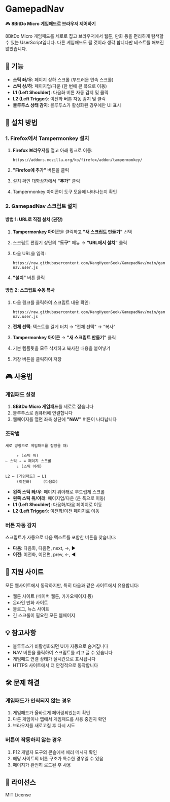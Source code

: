 # GamepadNav

🎮 **8BitDo Micro 게임패드로 브라우저 제어하기**

8BitDo Micro 게임패드를 세로로 잡고 브라우저에서 웹툰, 만화 등을 편리하게 탐색할 수 있는 UserScript입니다.
다른 게임패드도 될 것이라 생각 합니다만 테스트를 해보진 않았습니다.

## 🎯 기능

- **스틱 좌/우**: 페이지 상하 스크롤 (부드러운 연속 스크롤)
- **스틱 상/하**: 페이지업/다운 (한 번에 큰 폭으로 이동)
- **L1 (Left Shoulder)**: 다음화 버튼 자동 감지 및 클릭
- **L2 (Left Trigger)**: 이전화 버튼 자동 감지 및 클릭
- **블루투스 상태 감지**: 블루투스가 활성화된 경우에만 UI 표시

## 🚀 설치 방법

### 1. Firefox에서 Tampermonkey 설치

1. **Firefox 브라우저**를 열고 아래 링크로 이동:
   ```
   https://addons.mozilla.org/ko/firefox/addon/tampermonkey/
   ```

2. **"Firefox에 추가"** 버튼을 클릭

3. 설치 확인 대화상자에서 **"추가"** 클릭

4. Tampermonkey 아이콘이 도구 모음에 나타나는지 확인

### 2. GamepadNav 스크립트 설치

#### 방법 1: URL로 직접 설치 (권장)

1. **Tampermonkey 아이콘**을 클릭하고 **"새 스크립트 만들기"** 선택

2. 스크립트 편집기 상단의 **"도구"** 메뉴 → **"URL에서 설치"** 클릭

3. 다음 URL을 입력:
   ```
   https://raw.githubusercontent.com/KangHyeonSeok/GamepadNav/main/gamepad-nav.user.js
   ```

4. **"설치"** 버튼 클릭

#### 방법 2: 스크립트 수동 복사

1. 다음 링크를 클릭하여 스크립트 내용 확인:
   ```
   https://raw.githubusercontent.com/KangHyeonSeok/GamepadNav/main/gamepad-nav.user.js
   ```

2. **전체 선택**: 텍스트를 길게 터치 → "전체 선택" → "복사"

3. **Tampermonkey 아이콘** → **"새 스크립트 만들기"** 클릭

4. 기본 템플릿을 모두 삭제하고 복사한 내용을 붙여넣기

5. 저장 버튼을 클릭하여 저장

## 🎮 사용법

### 게임패드 설정
1. **8BitDo Micro 게임패드**를 세로로 잡습니다
2. 블루투스로 컴퓨터에 연결합니다
3. 웹페이지를 열면 좌측 상단에 **"NAV"** 버튼이 나타납니다

### 조작법
```
세로 방향으로 게임패드를 잡았을 때:

     ↑ (스틱 위)
← 스틱 → = 페이지 스크롤
     ↓ (스틱 아래)

L2 ← [게임패드] → L1
     (이전화)     (다음화)
```

- **왼쪽 스틱 좌/우**: 페이지 위아래로 부드럽게 스크롤
- **왼쪽 스틱 위/아래**: 페이지업/다운 (큰 폭으로 이동)
- **L1 (Left Shoulder)**: 다음화/다음 페이지로 이동
- **L2 (Left Trigger)**: 이전화/이전 페이지로 이동

### 버튼 자동 감지
스크립트가 자동으로 다음 텍스트를 포함한 버튼을 찾습니다:
- **다음**: 다음화, 다음편, next, →, ▶
- **이전**: 이전화, 이전편, prev, ←, ◀

## 🔧 지원 사이트

모든 웹사이트에서 동작하지만, 특히 다음과 같은 사이트에서 유용합니다:
- 웹툰 사이트 (네이버 웹툰, 카카오페이지 등)
- 온라인 만화 사이트
- 블로그, 뉴스 사이트
- 긴 스크롤이 필요한 모든 웹페이지

## 💡 참고사항

- 블루투스가 비활성화되면 UI가 자동으로 숨겨집니다
- NAV 버튼을 클릭하여 스크립트를 켜고 끌 수 있습니다
- 게임패드 연결 상태가 실시간으로 표시됩니다
- HTTPS 사이트에서 더 안정적으로 동작합니다

## 🛠️ 문제 해결

### 게임패드가 인식되지 않는 경우
1. 게임패드가 올바르게 페어링되었는지 확인
2. 다른 게임이나 앱에서 게임패드를 사용 중인지 확인
3. 브라우저를 새로고침 후 다시 시도

### 버튼이 작동하지 않는 경우
1. F12 개발자 도구의 콘솔에서 에러 메시지 확인
2. 해당 사이트의 버튼 구조가 특수한 경우일 수 있음
3. 페이지가 완전히 로드된 후 사용

## 📄 라이선스

MIT License
